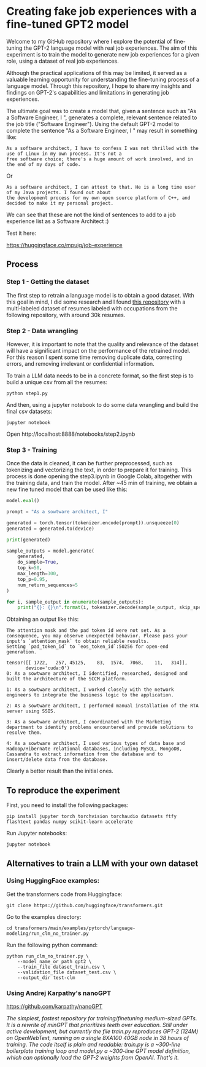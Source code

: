 # Creating fake job experiences with a fine-tuned GPT2 model

Welcome to my GitHub repository where I explore the potential of fine-tuning the GPT-2 language model with real job experiences. The aim of this experiment is to train the model to generate new job experiences for a given role, using a dataset of real job experiences.

Although the practical applications of this may be limited, it served as a valuable learning opportunity for understanding the fine-tuning process of a language model. Through this repository, I hope to share my insights and findings on GPT-2's capabilities and limitations in generating job experiences.

The ultimate goal was to create a model that, given a sentence such as "As a Software Engineer, I ", generates a complete, relevant sentence related to the job title ("Software Engineer"). Using the default GPT-2 model to complete the sentence "As a Software Engineer, I " may result in something like:

```text
As a software architect, I have to confess I was not thrilled with the use of Linux in my own process. It's not a
free software choice; there's a huge amount of work involved, and in the end of my days of code.
```

Or

```text
As a software architect, I can attest to that. He is a long time user of my Java projects. I found out about
the development process for my own open source platform of C++, and decided to make it my personal project.
```

We can see that these are not the kind of sentences to add to a job experience list as a Software Architect :)

Test it here:

https://huggingface.co/mpuig/job-experience

## Process

### Step 1 - Getting the dataset

The first step to retrain a language model is to obtain a good dataset. With this goal in mind, I did some research and
I found [this repository](https://github.com/florex/resume_corpus) with a multi-labeled dataset of resumes labeled with
occupations from the following repository, with around 30k resumes.

### Step 2 - Data wrangling

However, it is important to note that the quality and relevance of the dataset will have a significant impact on the
performance of the retrained model. For this reason I spent some time removing duplicate data, correcting errors, and
removing irrelevant or confidential information.

To train a LLM data needs to be in a concrete format, so the first step is to build a unique csv from all the resumes:

```
python step1.py
```

And then, using a jupyter notebook to do some data wrangling and build the final csv datasets:

```
jupyter notebook
```

Open http://localhost:8888/notebooks/step2.ipynb

### Step 3 - Training

Once the data is cleaned, it can be further preprocessed, such as tokenizing and vectorizing the text, in order to
prepare it for training. This process is done opening the step3.ipynb in Google Colab, altogether with the training
data, and train the model.
After ~45 min of training, we obtain a new fine tuned model that can be used like this:

```python
model.eval()

prompt = "As a sowtware architect, I"

generated = torch.tensor(tokenizer.encode(prompt)).unsqueeze(0)
generated = generated.to(device)

print(generated)

sample_outputs = model.generate(
    generated,
    do_sample=True,
    top_k=50,
    max_length=300,
    top_p=0.95,
    num_return_sequences=5
)

for i, sample_output in enumerate(sample_outputs):
    print("{}: {}\n".format(i, tokenizer.decode(sample_output, skip_special_tokens=True)))
```

Obtaining an output like this:

```
The attention mask and the pad token id were not set. As a consequence, you may observe unexpected behavior. Please pass your input's `attention_mask` to obtain reliable results.
Setting `pad_token_id` to `eos_token_id`:50256 for open-end generation.

tensor([[ 1722,   257, 45125,    83,  1574,  7068,    11,   314]],
       device='cuda:0')
0: As a sowtware architect, I identified, researched, designed and built the architecture of the SCCM platform.

1: As a sowtware architect, I worked closely with the network engineers to integrate the business logic to the application.

2: As a sowtware architect, I performed manual installation of the RTA server using SSIS.

3: As a sowtware architect, I coordinated with the Marketing department to identify problems encountered and provide solutions to resolve them.

4: As a sowtware architect, I used various types of data base and Hadoop/Hibernate relational databases, including MySQL, MongoDB, Cassandra to extract information from the database and to insert/delete data from the database.

```

Clearly a better result than the initial ones.


## To reproduce the experiment

First, you need to install the following packages:

```
pip install jupyter torch torchvision torchaudio datasets ftfy flashtext pandas numpy scikit-learn accelerate
```

Run Jupyter notebooks:

```
jupyter notebook
```

## Alternatives to train a LLM with your own dataset

### Using HuggingFace examples:

Get the transformers code from Huggingface:

```
git clone https://github.com/huggingface/transformers.git
```

Go to the examples directory:

```
cd transformers/main/examples/pytorch/language-modeling/run_clm_no_trainer.py
```

Run the following python command:

```
python run_clm_no_trainer.py \
    --model_name_or_path gpt2 \
    --train_file dataset_train.csv \
    --validation_file dataset_test.csv \
    --output_dir test-clm
```

### Using Andrej Karpathy's nanoGPT

https://github.com/karpathy/nanoGPT

_The simplest, fastest repository for training/finetuning medium-sized GPTs. It is a rewrite of minGPT that prioritizes
teeth over education. Still under active development, but currently the file train.py reproduces GPT-2 (124M) on
OpenWebText, running on a single 8XA100 40GB node in 38 hours of training. The code itself is plain and readable:
train.py is a ~300-line boilerplate training loop and model.py a ~300-line GPT model definition, which can optionally
load the GPT-2 weights from OpenAI. That's it._
